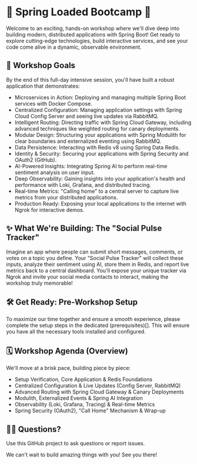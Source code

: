 # 🚀 Spring Loaded Bootcamp 🚀
Welcome to an exciting, hands-on workshop where we'll dive deep into building modern, distributed applications with Spring Boot! Get ready to explore cutting-edge technologies, build interactive services, and see your code come alive in a dynamic, observable environment.

## 🎯 Workshop Goals
By the end of this full-day intensive session, you'll have built a robust application that demonstrates:

- Microservices in Action: Deploying and managing multiple Spring Boot services with Docker Compose.
- Centralized Configuration: Managing application settings with Spring Cloud Config Server and seeing live updates via RabbitMQ.
- Intelligent Routing: Directing traffic with Spring Cloud Gateway, including advanced techniques like weighted routing for canary deployments.
- Modular Design: Structuring your applications with Spring Modulith for clear boundaries and externalized eventing using RabbitMQ.
- Data Persistence: Interacting with Redis v8 using Spring Data Redis.
- Identity & Security: Securing your applications with Spring Security and OAuth2 (GitHub).
- AI-Powered Insights: Integrating Spring AI to perform real-time sentiment analysis on user input.
- Deep Observability: Gaining insights into your application's health and performance with Loki, Grafana, and distributed tracing.
- Real-time Metrics: "Calling home" to a central server to capture live metrics from your distributed applications.
- Production Ready: Exposing your local applications to the internet with Ngrok for interactive demos.

## ✨ What We're Building: The "Social Pulse Tracker"
Imagine an app where people can submit short messages, comments, or votes on a topic you define. Your "Social Pulse Tracker" will collect these inputs, analyze their sentiment using AI, store them in Redis, and report live metrics back to a central dashboard. You'll expose your unique tracker via Ngrok and invite your social media contacts to interact, making the workshop truly memorable!

## 🛠️ Get Ready: Pre-Workshop Setup
To maximize our time together and ensure a smooth experience, please complete the setup steps in the dedicated (prerequisites)[]. This will ensure you have all the necessary tools installed and configured.

## 🗓️ Workshop Agenda (Overview)
We'll move at a brisk pace, building piece by piece:

- Setup Verification, Core Application & Redis Foundations
- Centralized Configuration & Live Updates (Config Server, RabbitMQ)
- Advanced Routing with Spring Cloud Gateway & Canary Deployments
- Modulith, Externalized Events & Spring AI Integration
- Observability (Loki, Grafana, Tracing) & Real-time Metrics
- Spring Security (OAuth2), "Call Home" Mechanism & Wrap-up

## 🙋‍♀️ Questions?
Use this GitHub project to ask questions or report issues.

We can't wait to build amazing things with you! See you there!
